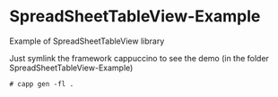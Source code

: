 SpreadSheetTableView-Example
============================

Example of SpreadSheetTableView library

Just symlink the framework cappuccino to see the demo (in the folder SpreadSheetTableView-Example)

    # capp gen -fl .